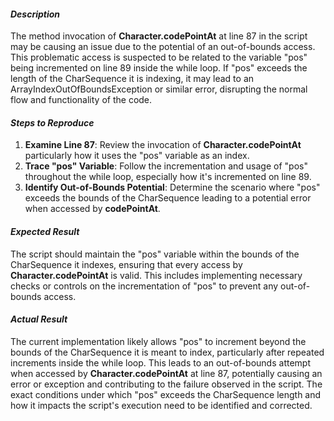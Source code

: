 ﻿#### ***Description***
The method invocation of **Character.codePointAt** at line 87 in the script may be causing an issue due to the potential of an out-of-bounds access. This problematic access is suspected to be related to the variable "pos" being incremented on line 89 inside the while loop. If "pos" exceeds the length of the CharSequence it is indexing, it may lead to an ArrayIndexOutOfBoundsException or similar error, disrupting the normal flow and functionality of the code.
#### ***Steps to Reproduce***
1. **Examine Line 87**: Review the invocation of **Character.codePointAt** particularly how it uses the "pos" variable as an index.
1. **Trace "pos" Variable**: Follow the incrementation and usage of "pos" throughout the while loop, especially how it's incremented on line 89.
1. **Identify Out-of-Bounds Potential**: Determine the scenario where "pos" exceeds the bounds of the CharSequence leading to a potential error when accessed by **codePointAt**.
#### ***Expected Result***
The script should maintain the "pos" variable within the bounds of the CharSequence it indexes, ensuring that every access by **Character.codePointAt** is valid. This includes implementing necessary checks or controls on the incrementation of "pos" to prevent any out-of-bounds access.
#### ***Actual Result***
The current implementation likely allows "pos" to increment beyond the bounds of the CharSequence it is meant to index, particularly after repeated increments inside the while loop. This leads to an out-of-bounds attempt when accessed by **Character.codePointAt** at line 87, potentially causing an error or exception and contributing to the failure observed in the script. The exact conditions under which "pos" exceeds the CharSequence length and how it impacts the script's execution need to be identified and corrected.

